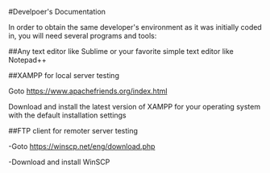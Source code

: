 #Develpoer's Documentation

In order to obtain the same developer's environment as it was initially coded in, you will need several programs and tools:

##Any text editor like Sublime or your favorite simple text editor like Notepad++

##XAMPP for local server testing

Goto https://www.apachefriends.org/index.html

Download and install the latest version of XAMPP for your operating system with the default installation settings


##FTP client for remoter server testing

-Goto https://winscp.net/eng/download.php

-Download and install WinSCP

